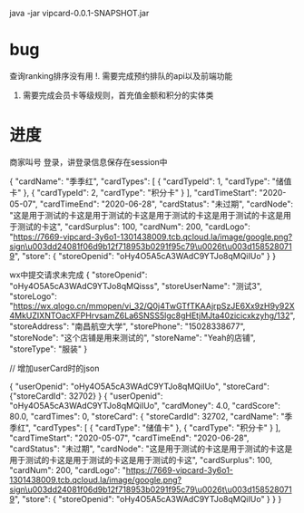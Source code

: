 java -jar vipcard-0.0.1-SNAPSHOT.jar    

# bug
查询ranking排序没有用
!. 需要完成预约排队的api以及前端功能
1. 需要完成会员卡等级规则，首充值金额和积分的实体类


# 进度
商家叫号
登录，讲登录信息保存在session中

   {
    "cardName": "季季红",
    "cardTypes": [
      {
             "cardTypeId": 1,
             "cardType": "储值卡"
           },
           {
             "cardTypeId": 2,
             "cardType": "积分卡"
           }
    ],
    "cardTimeStart": "2020-05-07",
    "cardTimeEnd": "2020-06-28",
    "cardStatus": "未过期",
    "cardNode": "这是用于测试的卡这是用于测试的卡这是用于测试的卡这是用于测试的卡这是用于测试的卡这",
    "cardSurplus": 100,
    "cardNum": 200,
    "cardLogo": "https://7669-vipcard-3y6o1-1301438009.tcb.qcloud.la/image/google.png?sign\u003dd24081f06d9b12f718953b0291f95c79\u0026t\u003d1585280719",
    "store": {
      "storeOpenid": "oHy4O5A5cA3WAdC9YTJo8qMQiIUo"
    }
  }


wx中提交请求未完成
  {
    "storeOpenid": "oHy4O5A5cA3WAdC9YTJo8qMQisss",
    "storeUserName": "测试3",
    "storeLogo": "https://wx.qlogo.cn/mmopen/vi_32/Q0j4TwGTfTKAAjrpSzJE6Xx9zH9y92X4MkUZIXNTOacXFPHrvsamZ6La6SNSS5lgc8gHEtjMJta40zicicxkzyhg/132",
    "storeAddress": "南昌航空大学",
    "storePhone": "15028338677",
    "storeNode": "这个店铺是用来测试的",
    "storeName": "Yeah的店铺",
    "storeType": "服装"
  }
  
  
  // 增加userCard时的json
  
  {
    "userOpenid": "oHy4O5A5cA3WAdC9YTJo8qMQiIUo",
     "storeCard": {"storeCardId": 32702}
  }
  {
      "userOpenid": "oHy4O5A5cA3WAdC9YTJo8qMQiIUo",
      "cardMoney": 4.0,
      "cardScore": 80.0,
      "cardTimes": 0,
      "storeCard": {
        "storeCardId": 32702,
        "cardName": "季季红",
        "cardTypes": [
          {
            "cardType": "储值卡"
          },
          {
            "cardType": "积分卡"
          }
        ],
        "cardTimeStart": "2020-05-07",
        "cardTimeEnd": "2020-06-28",
        "cardStatus": "未过期",
        "cardNode": "这是用于测试的卡这是用于测试的卡这是用于测试的卡这是用于测试的卡这是用于测试的卡这",
        "cardSurplus": 100,
        "cardNum": 200,
        "cardLogo": "https://7669-vipcard-3y6o1-1301438009.tcb.qcloud.la/image/google.png?sign\u003dd24081f06d9b12f718953b0291f95c79\u0026t\u003d1585280719",
        "store": {
          "storeOpenid": "oHy4O5A5cA3WAdC9YTJo8qMQiIUo"
        }
      }
    }